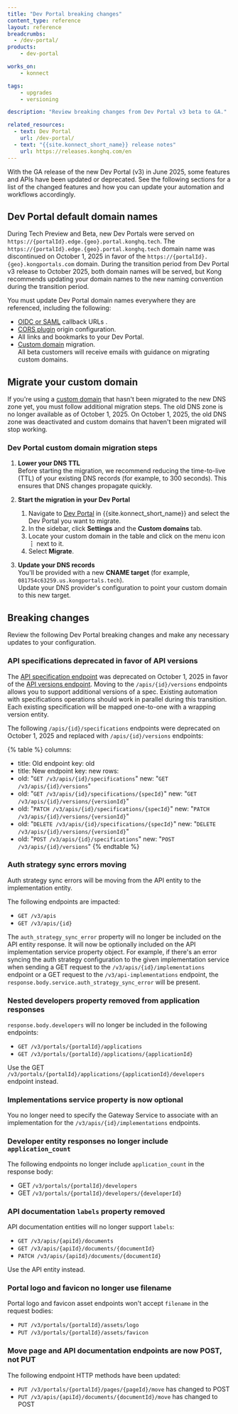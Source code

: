 ```yaml
---
title: "Dev Portal breaking changes"
content_type: reference
layout: reference
breadcrumbs:
  - /dev-portal/
products:
    - dev-portal

works_on:
    - konnect

tags:
    - upgrades
    - versioning

description: "Review breaking changes from Dev Portal v3 beta to GA."

related_resources:
  - text: Dev Portal
    url: /dev-portal/
  - text: "{{site.konnect_short_name}} release notes"
    url: https://releases.konghq.com/en
---
```


With the GA release of the new Dev Portal (v3) in June 2025, some features and APIs have been updated or deprecated. See the following sections for a list of the changed features and how you can update your automation and workflows accordingly.

## Dev Portal default domain names

During Tech Preview and Beta, new Dev Portals were served on `https://{portalId}.edge.{geo}.portal.konghq.tech`. The `https://{portalId}.edge.{geo}.portal.konghq.tech` domain name was discontinued on October 1, 2025 in favor of the `https://{portalId}.{geo}.kongportals.com` domain. During the transition period from Dev Portal v3 release to October 2025, both domain names will be served, but Kong recommends updating your domain names to the new naming convention during the transition period. 

You must update Dev Portal domain names everywhere they are referenced, including the following:

* [OIDC or SAML](/dev-portal/sso/) callback URLs . 
* [CORS plugin](/plugins/cors/) origin configuration.  
* All links and bookmarks to your Dev Portal.
* [Custom domain](#migrate-your-custom-domain) migration.  
  All beta customers will receive emails with guidance on migrating custom domains. 

## Migrate your custom domain

If you're using a [custom domain](/dev-portal/custom-domains/) that hasn't been migrated to the new DNS zone yet, you must follow additional migration steps. The old DNS zone is no longer available as of October 1, 2025. On October 1, 2025, the old DNS zone was deactivated and custom domains that haven't been migrated will stop working.

### Dev Portal custom domain migration steps

1. **Lower your DNS TTL**  
   Before starting the migration, we recommend reducing the time-to-live (TTL) of your existing DNS records (for example, to 300 seconds). This ensures that DNS changes propagate quickly.

1. **Start the migration in your Dev Portal**  
   1. Navigate to [Dev Portal](https://cloud.konghq.com/portals/) in {{site.konnect_short_name}} and select the Dev Portal you want to migrate.
   1. In the sidebar, click **Settings** and the **Custom domains** tab.
   1. Locate your custom domain in the table and click on the menu icon **⋮** next to it.
   1. Select **Migrate**.

3. **Update your DNS records**  
   You'll be provided with a new **CNAME target** (for example, `081754c63259.us.kongportals.tech`).  
   Update your DNS provider's configuration to point your custom domain to this new target.

## Breaking changes

Review the following Dev Portal breaking changes and make any necessary updates to your configuration.

### API specifications deprecated in favor of API versions

The [API specification endpoint](/api/konnect/api-builder/v3/#/operations/create-api-spec) was deprecated on October 1, 2025 in favor of the [API versions endpoint](/api/konnect/api-builder/v3/#/operations/create-api-version). 
Moving to the `/apis/{id}/versions` endpoints allows you to support additional versions of a spec. 
Existing automation with specifications operations should work in parallel during this transition. 
Each existing specification will be mapped one-to-one with a wrapping version entity.

The following `/apis/{id}/specifications` endpoints were deprecated on October 1, 2025 and replaced with `/apis/{id}/versions` endpoints:

{% table %}
columns:
  - title: Old endpoint
    key: old
  - title: New endpoint
    key: new
rows:
  - old: "`GET /v3/apis/{id}/specifications`"
    new: "`GET /v3/apis/{id}/versions`"
  - old: "`GET /v3/apis/{id}/specifications/{specId}`"
    new: "`GET /v3/apis/{id}/versions/{versionId}`"
  - old: "`PATCH /v3/apis/{id}/specifications/{specId}`" 
    new: "`PATCH /v3/apis/{id}/versions/{versionId}`"
  - old: "`DELETE /v3/apis/{id}/specifications/{specId}`" 
    new: "`DELETE /v3/apis/{id}/versions/{versionId}`"
  - old: "`POST /v3/apis/{id}/specifications`"
    new: "`POST /v3/apis/{id}/versions`"
{% endtable %}

### Auth strategy sync errors moving

Auth strategy sync errors will be moving from the API entity to the implementation entity.

The following endpoints are impacted:

* `GET /v3/apis`  
* `GET /v3/apis/{id}`

The `auth_strategy_sync_error` property will no longer be included on the API entity response. It will now be optionally included on the API implementation service property object. For example, if there's an error syncing the auth strategy configuration to the given implementation service when sending a GET request to the `/v3/apis/{id}/implementations` endpoint or a GET request to the `/v3/api-implementations` endpoint, the `response.body.service.auth_strategy_sync_error` will be present.

### Nested developers property removed from application responses

`response.body.developers` will no longer be included in the following endpoints:

* `GET /v3/portals/{portalId}/applications`  
* `GET /v3/portals/{portalId}/applications/{applicationId}`

Use the GET `/v3/portals/{portalId}/applications/{applicationId}/developers` endpoint instead.

### Implementations service property is now optional

You no longer need to specify the Gateway Service to associate with an implementation for the `/v3/apis/{id}/implementations` endpoints.

### Developer entity responses no longer include `application_count`

The following endpoints no longer include `application_count` in the response body:

* GET `/v3/portals/{portalId}/developers`  
* GET `/v3/portals/{portalId}/developers/{developerId}`

### API documentation `labels` property removed

API documentation entities will no longer support `labels`:

* `GET /v3/apis/{apiId}/documents`
* `GET /v3/apis/{apiId}/documents/{documentId}`
* `PATCH /v3/apis/{apiId}/documents/{documentId}`

Use the API entity instead.

### Portal logo and favicon no longer use filename

Portal logo and favicon asset endpoints won't accept `filename` in the request bodies:

* `PUT /v3/portals/{portalId}/assets/logo`
* `PUT /v3/portals/{portalId}/assets/favicon`

### Move page and API documentation endpoints are now POST, not PUT

The following endpoint HTTP methods have been updated:

* `PUT /v3/portals/{portalId}/pages/{pageId}/move` has changed to POST
* `PUT /v3/apis/{apiId}/documents/{documentId}/move` has changed to POST
